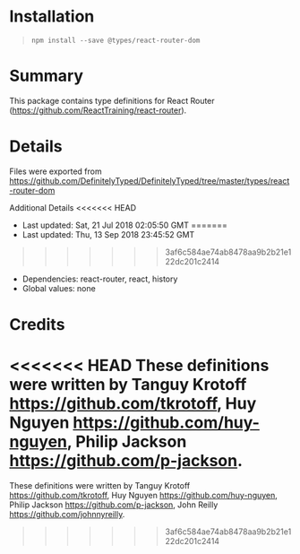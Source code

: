 # Installation
> `npm install --save @types/react-router-dom`

# Summary
This package contains type definitions for React Router (https://github.com/ReactTraining/react-router).

# Details
Files were exported from https://github.com/DefinitelyTyped/DefinitelyTyped/tree/master/types/react-router-dom

Additional Details
<<<<<<< HEAD
 * Last updated: Sat, 21 Jul 2018 02:05:50 GMT
=======
 * Last updated: Thu, 13 Sep 2018 23:45:52 GMT
>>>>>>> 3af6c584ae74ab8478aa9b2b21e122dc201c2414
 * Dependencies: react-router, react, history
 * Global values: none

# Credits
<<<<<<< HEAD
These definitions were written by Tanguy Krotoff <https://github.com/tkrotoff>, Huy Nguyen <https://github.com/huy-nguyen>, Philip Jackson <https://github.com/p-jackson>.
=======
These definitions were written by Tanguy Krotoff <https://github.com/tkrotoff>, Huy Nguyen <https://github.com/huy-nguyen>, Philip Jackson <https://github.com/p-jackson>, John Reilly <https://github.com/johnnyreilly>.
>>>>>>> 3af6c584ae74ab8478aa9b2b21e122dc201c2414
